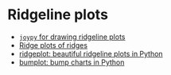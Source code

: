 # Ridgeline plots

- [`joypy` for drawing ridgeline plots](https://github.com/leotac/joypy)
- [Ridge plots of ridges](https://github.com/ColCarroll/ridge_map)
- [ridgeplot: beautiful ridgeline plots in Python](https://github.com/tpvasconcelos/ridgeplot)
- [bumplot: bump charts in Python](https://github.com/y-sunflower/bumplot)
